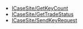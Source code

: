 * [ICaseSite/GetKeyCount](ICaseSite/GetKeyCount.md)
* [ICaseSite/GetTradeStatus](ICaseSite/GetTradeStatus.md)
* [ICaseSite/SendKeyRequest](ICaseSite/SendKeyRequest.md)
